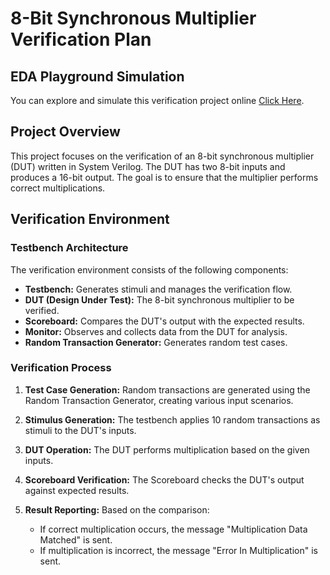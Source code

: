 # 8-Bit Synchronous Multiplier Verification Plan

## EDA Playground Simulation

You can explore and simulate this verification project online [Click Here](https://edaplayground.com/x/iGVL).

## Project Overview

This project focuses on the verification of an 8-bit synchronous multiplier (DUT) written in System Verilog. The DUT has two 8-bit inputs and produces a 16-bit output. The goal is to ensure that the multiplier performs correct multiplications.

## Verification Environment

### Testbench Architecture

The verification environment consists of the following components:
- **Testbench:** Generates stimuli and manages the verification flow.
- **DUT (Design Under Test):** The 8-bit synchronous multiplier to be verified.
- **Scoreboard:** Compares the DUT's output with the expected results.
- **Monitor:** Observes and collects data from the DUT for analysis.
- **Random Transaction Generator:** Generates random test cases.

### Verification Process

1. **Test Case Generation:** Random transactions are generated using the Random Transaction Generator, creating various input scenarios.

2. **Stimulus Generation:** The testbench applies 10 random transactions as stimuli to the DUT's inputs.

3. **DUT Operation:** The DUT performs multiplication based on the given inputs.

4. **Scoreboard Verification:** The Scoreboard checks the DUT's output against expected results.

5. **Result Reporting:** Based on the comparison:
   - If correct multiplication occurs, the message "Multiplication Data Matched" is sent.
   - If multiplication is incorrect, the message "Error In Multiplication" is sent.
